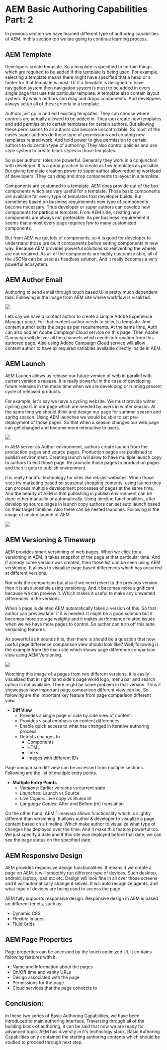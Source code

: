 # AEM Basic Authoring Capabilities Part: 2

In previous section we have learned different type of authoring capabilities of AEM. In this section too we are going to continue learning process.

## AEM Template
Developers create template. So a template is specified to certain things which are required to be added if this template is being used. For example, selecting a template means there might have specified that a head or a footer for that template is must. Or if a template is designed to have navigation system then navigation system is must to be added in every single page that use this particular template. A template also contain layout system. By which authors can drag and drops components. And developers always setup all of these criteria in a template.

Authors just go in and edit existing templates. They can choose where controls are actually allowed to be added in. They can create new templates and add permission to certain templates for certain authors. But allowing these permissions to all authors can become uncontrollable. So most of the cases super authors do these type of permissions and creating new templates related work. And hold power to give permission to certain authors to do certain type of authoring. They also control policies and use style system to create block styles in those templates.

So super authors' roles are powerful. Generally they work in a conjunction with developer. It is a good practice to create as few templates as possible. But giving template creation power to super author allow reducing workload of developers. They can drag and drop components to layout in a template.

Components are costumed to a template. AEM does provide out of the box components which are very useful for a template. Those basic components are available for every type of templates that developer builds. But sometimes based on business requirements new type of components become necessary. Thus developer or super authors can develop new components for particular template. From AEM side, creating new components are always not preferable. As per business requirement it seems that almost every page requires few to many customized components.

But from AEM we get lots of components, so it is good for developer to understand those pre-built components before setting components in new way. Because AEM provides powerful solutions so reinventing the wheels are not required. As all of the components are highly customize able, all of the JSONs can be used as headless solution. And it really becomes a very powerful ecosystem.

## AEM Author Email
Authoring to send email through touch based UI is pretty much dependent task. Following is the image from AEM site where workflow is visalized.

![](https://raw.githubusercontent.com/Anim-101/anim-101.github.io/master/srv/images/Notes/AEM/AuthoringCapabilities/authorEmailWorkFlow.png)

Lets say we have a content author to create a simple Adobe Experience Manager page. For that content author needs to select a template. And content author edits the page as per requirements. At the same time, Auth can also add an Adobe Campaign Cloud service on this page. Then Adobe Campaign will deliver all the channels which needs information from this authored page. Also using Adobe Campaign Cloud service will allow content author to have all required variables available directly inside in AEM.

## AEM Launch
AEM Launch allows us release our future version of web in parallel with current version's release. It is really powerful in the case of developing future releases in the mean time when we are developing or running present cycle of released products.

For example, let's say we have a cycling website. We must provide winter cycling gears in our page which are needed by users in winter season. At the same time we should think and design our page for summer season and spring season. Using AEM launches we would be able to set pre-deployment of those pages. So that when a season changes our web page can get changed and become more interactive to users.

![](https://raw.githubusercontent.com/Anim-101/anim-101.github.io/master/srv/images/Notes/AEM/AuthoringCapabilities/aemLaunch.png)

In AEM server as Author environment, authors create launch from the production pages and source pages. Production pages are published to publish environment. Creating launch will allow to have multiple launch copy to authors to edit those page. Re promote those pages to production pages and then it gets to publish environment.

It is really handful technology for sites like retailer websites. When those sites try marketing based on seasonal shopping contents, using launch they can process multiple development processes of pages at the same time. And the beauty of AEM is that publishing in publish environment can be done either manually or automatically. Using timeline functionalities, after developing source pages in launch copy authors can set auto launch based on their target timeline. Also there can be nested launches. Following is the image of nested launch of AEM.

![](https://raw.githubusercontent.com/Anim-101/anim-101.github.io/master/srv/images/Notes/AEM/AuthoringCapabilities/aemNestedLaunch.png)

## AEM Versioning & Timewarp
AEM provides smart versioning of web pages. When we click for a versioning in AEM, it takes snapshot of the page at that particular time. And if already some version was created, then those list can be seen using AEM versioning. It allows to visualize page based differences which has occurred at different versions.

Not only the comparison but also if we need revert to the previous version then it is also possible using versioning. And it becomes more significant because we can preview it. Which makes it useful to make any unwanted differences in the versions.

When a page is deleted AEM automatically takes a version of this. So that author can preview later if it is needed. It might be a good solution but it becomes more storage weighty and it makes performance related issues when we we have more pages to control. So author can turn off this auto versioning features.

As powerful as it sounds it is, then there is should be a question that how useful page difference comparison view should look like? Well, following is the example from the main site which shows page difference comparison view using AEM Versioning.

![](https://raw.githubusercontent.com/Anim-101/anim-101.github.io/master/srv/images/Notes/AEM/AuthoringCapabilities/aemPageComparisonDifferentialView.png)

Watching this image of a pages from two different versions, it is easily visualized that in right hand side's page wknd logo, menu bar and search option is not available. There might be some problem in that version. Thus it showcases how important page comparison different view can be. So following are the important key feature from page comparison different view.

- **Diff View**
    - Provides a single page or side by side view of content.
    - Provides visual emphasis on content differences
    - Enable quick access to what has changed in iterative authoring process
    - Detects changes to
        - Components
        - HTML
        - Links
        - Images with different IDs

Page comparison diff view can be accessed from multiple sections. Following are the list of multiple entry points.

- **Multiple Entry Points**
    - *Versions*: Earlier versions vs current state
    - *Launches*: Launch vs Source
    - *Live Copies*: Live copy vs Blueprint
    - *Language Copies*: After and Before (re) translation

On the other hand,  AEM Timewarp allows functionality which is slightly different than versioning. It allows author & developer to visualize a page content based on a timeline. Which make author to visualize what type of changes has deployed over the time. And it make this feature powerful too. We just specify a date and if this site was deployed before that date, we can see the page status on the specified date.

## AEM Responsive Design
AEM provides responsive design functionalities. It means if we create a page on AEM, it will smoothly run different type of devices. Such desktop, android, laptop, ipad etc etc. Design will look fine in all over those screens and it will automatically change it selves. It will auto recognize agents, and what type of devices are being used to access the page.

AEM fully supports responsive design. Responsive design in AEM is based on different tenets, such as:
- Dynamic CSS
- Flexible Images
- Fluid Grids

## AEM Page Properties
Page properties can be accessed by the touch optimized UI. It contains following features with it.

- Name and Information about the pages
- On/Off time and vanity URLs
- Design associated with the page
- Permissions for the page
- Cloud services that the page connects to

## Conclusion:
In these two series of Basic Authoring Capabilities, we have been introduced to main authoring interface. Traversing through all of the building block of authoring, it can be said that now we are ready for advanced topic. AEM has diversity in it's technology stack. Basic Authoring Capabilities only contained the starting authoring contents which should be studied to proceed through next step.

